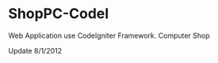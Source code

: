 ShopPC-CodeI
============

Web Application use CodeIgniter Framework. Computer Shop

Update 8/1/2012
